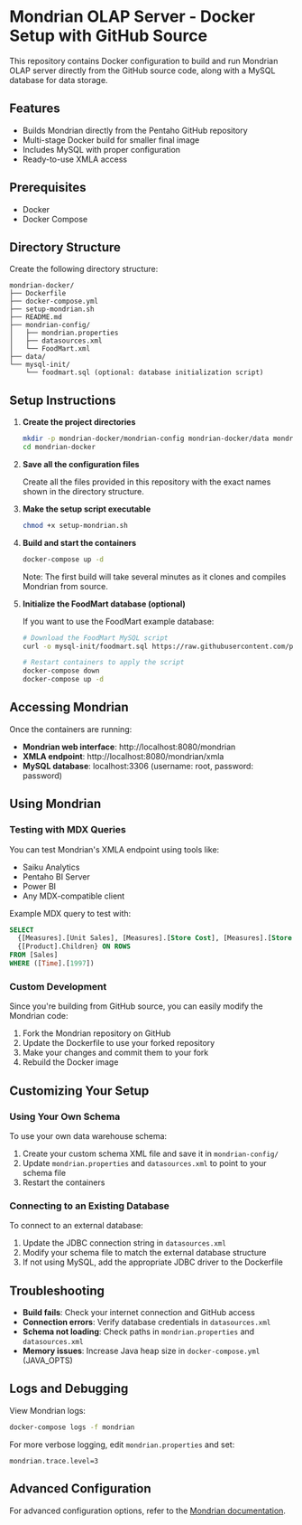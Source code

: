 # Mondrian OLAP Server - Docker Setup with GitHub Source

This repository contains Docker configuration to build and run Mondrian OLAP server directly from the GitHub source code, along with a MySQL database for data storage.

## Features

- Builds Mondrian directly from the Pentaho GitHub repository
- Multi-stage Docker build for smaller final image
- Includes MySQL with proper configuration
- Ready-to-use XMLA access

## Prerequisites

- Docker
- Docker Compose

## Directory Structure

Create the following directory structure:

```
mondrian-docker/
├── Dockerfile
├── docker-compose.yml
├── setup-mondrian.sh
├── README.md
├── mondrian-config/
│   ├── mondrian.properties
│   ├── datasources.xml
│   └── FoodMart.xml
├── data/
└── mysql-init/
    └── foodmart.sql (optional: database initialization script)
```

## Setup Instructions

1. **Create the project directories**

   ```bash
   mkdir -p mondrian-docker/mondrian-config mondrian-docker/data mondrian-docker/mysql-init
   cd mondrian-docker
   ```

2. **Save all the configuration files**

   Create all the files provided in this repository with the exact names shown in the directory structure.

3. **Make the setup script executable**

   ```bash
   chmod +x setup-mondrian.sh
   ```

4. **Build and start the containers**

   ```bash
   docker-compose up -d
   ```

   Note: The first build will take several minutes as it clones and compiles Mondrian from source.

5. **Initialize the FoodMart database (optional)**

   If you want to use the FoodMart example database:

   ```bash
   # Download the FoodMart MySQL script
   curl -o mysql-init/foodmart.sql https://raw.githubusercontent.com/pentaho/mondrian/master/demo/mysql/foodmart_mysql.sql
   
   # Restart containers to apply the script
   docker-compose down
   docker-compose up -d
   ```

## Accessing Mondrian

Once the containers are running:

- **Mondrian web interface**: http://localhost:8080/mondrian
- **XMLA endpoint**: http://localhost:8080/mondrian/xmla
- **MySQL database**: localhost:3306 (username: root, password: password)

## Using Mondrian

### Testing with MDX Queries

You can test Mondrian's XMLA endpoint using tools like:

- Saiku Analytics
- Pentaho BI Server
- Power BI
- Any MDX-compatible client

Example MDX query to test with:

```sql
SELECT
  {[Measures].[Unit Sales], [Measures].[Store Cost], [Measures].[Store Sales]} ON COLUMNS,
  {[Product].Children} ON ROWS
FROM [Sales]
WHERE ([Time].[1997])
```

### Custom Development

Since you're building from GitHub source, you can easily modify the Mondrian code:

1. Fork the Mondrian repository on GitHub
2. Update the Dockerfile to use your forked repository
3. Make your changes and commit them to your fork
4. Rebuild the Docker image

## Customizing Your Setup

### Using Your Own Schema

To use your own data warehouse schema:

1. Create your custom schema XML file and save it in `mondrian-config/`
2. Update `mondrian.properties` and `datasources.xml` to point to your schema file
3. Restart the containers

### Connecting to an Existing Database

To connect to an external database:

1. Update the JDBC connection string in `datasources.xml`
2. Modify your schema file to match the external database structure
3. If not using MySQL, add the appropriate JDBC driver to the Dockerfile

## Troubleshooting

- **Build fails**: Check your internet connection and GitHub access
- **Connection errors**: Verify database credentials in `datasources.xml`
- **Schema not loading**: Check paths in `mondrian.properties` and `datasources.xml`
- **Memory issues**: Increase Java heap size in `docker-compose.yml` (JAVA_OPTS)

## Logs and Debugging

View Mondrian logs:
```bash
docker-compose logs -f mondrian
```

For more verbose logging, edit `mondrian.properties` and set:
```
mondrian.trace.level=3
```

## Advanced Configuration

For advanced configuration options, refer to the [Mondrian documentation](https://mondrian.pentaho.com/documentation/).